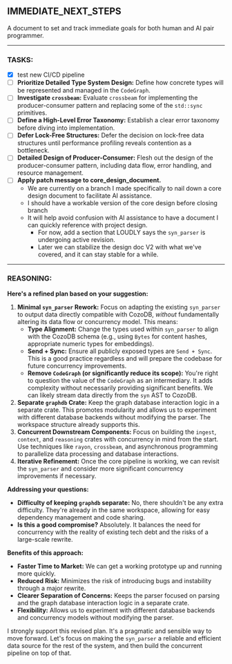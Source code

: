## IMMEDIATE_NEXT_STEPS

A document to set and track immediate goals for both human and AI pair programmer.

-----

### **TASKS:**

- [x] test new CI/CD pipeline
- [ ] **Prioritize Detailed Type System Design:** Define how concrete types will be represented and managed in the `CodeGraph`.
- [ ] **Investigate `crossbeam`:** Evaluate `crossbeam` for implementing the producer-consumer pattern and replacing some of the `std::sync` primitives.
- [ ] **Define a High-Level Error Taxonomy:** Establish a clear error taxonomy before diving into implementation.
- [ ] **Defer Lock-Free Structures:** Defer the decision on lock-free data structures until performance profiling reveals contention as a bottleneck.
- [ ] **Detailed Design of Producer-Consumer:** Flesh out the design of the producer-consumer pattern, including data flow, error handling, and resource management.
- [ ] **Apply patch message to core_design_document.**
    - We are currently on a branch I made specifically to nail down a core design document to facilitate AI assistance.
    - I should have a workable version of the core design before closing branch
    - It will help avoid confusion with AI assistance to have a document I can quickly reference with project design.
      - For now, add a section that LOUDLY says the `syn_parser` is undergoing active revision.
      - Later we can stabilize the design doc V2 with what we've covered, and it can stay stable for a while.


-----


### REASONING:

**Here's a refined plan based on your suggestion:**

1.  **Minimal `syn_parser` Rework:** Focus on adapting the existing `syn_parser` to output data directly compatible with CozoDB, *without* fundamentally altering its data flow or concurrency model. This means:
    *   **Type Alignment:** Change the types used within `syn_parser` to align with the CozoDB schema (e.g., using `Bytes` for content hashes, appropriate numeric types for embeddings).
    *   **Send + Sync:** Ensure all publicly exposed types are `Send + Sync`. This is a good practice regardless and will prepare the codebase for future concurrency improvements.
    *   **Remove `CodeGraph` (or significantly reduce its scope):** You're right to question the value of the `CodeGraph` as an intermediary. It adds complexity without necessarily providing significant benefits. We can likely stream data directly from the `syn` AST to CozoDB.
2.  **Separate `graphdb` Crate:** Keep the graph database interaction logic in a separate crate. This promotes modularity and allows us to experiment with different database backends without modifying the parser. The workspace structure already supports this.
3.  **Concurrent Downstream Components:** Focus on building the `ingest`, `context`, and `reasoning` crates with concurrency in mind from the start. Use techniques like `rayon`, `crossbeam`, and asynchronous programming to parallelize data processing and database interactions.
4.  **Iterative Refinement:** Once the core pipeline is working, we can revisit the `syn_parser` and consider more significant concurrency improvements if necessary.

**Addressing your questions:**

*   **Difficulty of keeping `graphdb` separate:** No, there shouldn't be any extra difficulty. They're already in the same workspace, allowing for easy dependency management and code sharing.
*   **Is this a good compromise?** Absolutely. It balances the need for concurrency with the reality of existing tech debt and the risks of a large-scale rewrite.

**Benefits of this approach:**

*   **Faster Time to Market:** We can get a working prototype up and running more quickly.
*   **Reduced Risk:** Minimizes the risk of introducing bugs and instability through a major rewrite.
*   **Clearer Separation of Concerns:** Keeps the parser focused on parsing and the graph database interaction logic in a separate crate.
*   **Flexibility:** Allows us to experiment with different database backends and concurrency models without modifying the parser.

I strongly support this revised plan. It's a pragmatic and sensible way to move forward. Let's focus on making the `syn_parser` a reliable and efficient data source for the rest of the system, and then build the concurrent pipeline on top of that.
